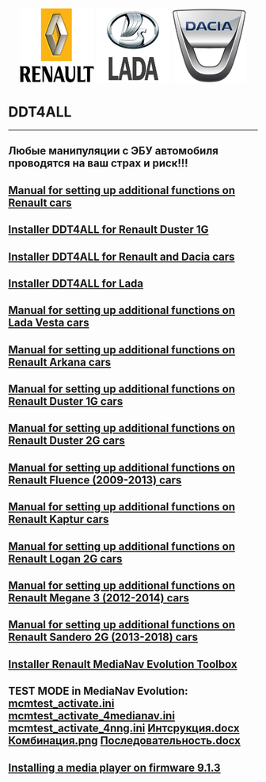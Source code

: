  <br/>
<p align="center">
<img src="./Renault_Logo.png" width="150" height="150"/> <img src="./Lada_Logo.png" width="150" height="150"/> <img src="./Dacia_Logo.png" width="150" height="150"/>




























# DDT4ALL
-----------------------------------------------------------------------------------------------------------------------------------------------------------
Любые манипуляции с ЭБУ автомобиля проводятся на ваш страх и риск!!!
-----------------------------------------------------------------------------------------------------------------------------------------------------------
[Manual for setting up additional functions on Renault cars](https://github.com/dimoroz772/DDT4ALL/blob/DDT4ALL/Option%20cache%20Renault%20russe.docx)
-----------------------------------------------------------------------------------------------------------------------------------------------------------
[Installer DDT4ALL for Renault Duster 1G](https://github.com/dimoroz772/DDT4ALL/releases/tag/Renault_Duster_1G)
-----------------------------------------------------------------------------------------------------------------------------------------------------------
[Installer DDT4ALL for Renault and Dacia cars](https://github.com/dimoroz772/DDT4ALL/releases/tag/Renault_and_Dacia_cars)
-----------------------------------------------------------------------------------------------------------------------------------------------------------
[Installer DDT4ALL for Lada](https://github.com/dimoroz772/DDT4ALL/releases/tag/Lada)
-----------------------------------------------------------------------------------------------------------------------------------------------------------
[Manual for setting up additional functions on Lada Vesta cars](https://github.com/dimoroz772/DDT4ALL/blob/DDT4ALL/Lada_Vesta.docx)
-----------------------------------------------------------------------------------------------------------------------------------------------------------
[Manual for setting up additional functions on Renault Arkana cars](https://github.com/dimoroz772/DDT4ALL/blob/DDT4ALL/Renault_Arkana.docx)
-----------------------------------------------------------------------------------------------------------------------------------------------------------
[Manual for setting up additional functions on Renault Duster 1G cars](https://github.com/dimoroz772/DDT4ALL/blob/DDT4ALL/RD1G.docx)
-----------------------------------------------------------------------------------------------------------------------------------------------------------
[Manual for setting up additional functions on Renault Duster 2G cars](https://github.com/dimoroz772/DDT4ALL/blob/DDT4ALL/RD2G.docx)
-----------------------------------------------------------------------------------------------------------------------------------------------------------
[Manual for setting up additional functions on Renault Fluence (2009-2013) cars](https://github.com/dimoroz772/DDT4ALL/blob/DDT4ALL/RF.docx)
-----------------------------------------------------------------------------------------------------------------------------------------------------------
[Manual for setting up additional functions on Renault Kaptur cars](https://github.com/dimoroz772/DDT4ALL/blob/DDT4ALL/RK.docx)
-----------------------------------------------------------------------------------------------------------------------------------------------------------
[Manual for setting up additional functions on Renault Logan 2G cars](https://github.com/dimoroz772/DDT4ALL/blob/DDT4ALL/Renault_Logan_2G.docx)
-----------------------------------------------------------------------------------------------------------------------------------------------------------
[Manual for setting up additional functions on Renault Megane 3 (2012-2014) cars](https://github.com/dimoroz772/DDT4ALL/blob/DDT4ALL/RM.docx)
-----------------------------------------------------------------------------------------------------------------------------------------------------------
[Manual for setting up additional functions on Renault Sandero 2G (2013-2018) cars](https://github.com/dimoroz772/DDT4ALL/blob/DDT4ALL/RS.docx)
-----------------------------------------------------------------------------------------------------------------------------------------------------------
[Installer Renault MediaNav Evolution Toolbox](https://github.com/dimoroz772/DDT4ALL/releases/tag/Renault_MediaNav_Toolbox_Evolution)
-----------------------------------------------------------------------------------------------------------------------------------------------------------
TEST MODE in MediaNav Evolution: 
[mcmtest_activate.ini](https://github.com/dimoroz772/DDT4ALL/blob/DDT4ALL/mcmtest_activate.ini)
[mcmtest_activate_4medianav.ini](https://github.com/dimoroz772/DDT4ALL/blob/DDT4ALL/mcmtest_activate_4medianav.ini)
[mcmtest_activate_4nng.ini](https://github.com/dimoroz772/DDT4ALL/blob/DDT4ALL/mcmtest_activate_4nng.ini)
[Интсрукция.docx](https://github.com/dimoroz772/DDT4ALL/blob/DDT4ALL/%D0%98%D0%BD%D1%81%D1%82%D1%80%D1%83%D0%BA%D1%86%D0%B8%D1%8F.docx)
[Комбинация.png](https://github.com/dimoroz772/DDT4ALL/blob/DDT4ALL/%D0%9A%D0%BE%D0%BC%D0%B1%D0%B8%D0%BD%D0%B0%D1%86%D0%B8%D1%8F.png)
[Последовательность.docx](https://github.com/dimoroz772/DDT4ALL/blob/DDT4ALL/%D0%9F%D0%BE%D1%81%D0%BB%D0%B5%D0%B4%D0%BE%D0%B2%D0%B0%D1%82%D0%B5%D0%BB%D1%8C%D0%BD%D0%BE%D1%81%D1%82%D1%8C.docx)
-----------------------------------------------------------------------------------------------------------------------------------------------------------
[Installing a media player on firmware 9.1.3](https://github.com/dimoroz772/DDT4ALL/blob/DDT4ALL/upgrade.lgu)
-----------------------------------------------------------------------------------------------------------------------------------------------------------
